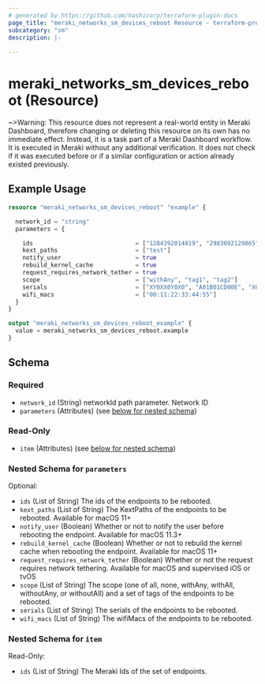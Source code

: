 ```yaml
---
# generated by https://github.com/hashicorp/terraform-plugin-docs
page_title: "meraki_networks_sm_devices_reboot Resource - terraform-provider-meraki"
subcategory: "sm"
description: |-
  
---
```


# meraki_networks_sm_devices_reboot (Resource)





~>Warning: This resource does not represent a real-world entity in Meraki Dashboard, therefore changing or deleting this resource on its own has no immediate effect. Instead, it is a task part of a Meraki Dashboard workflow. It is executed in Meraki without any additional verification. It does not check if it was executed before or if a similar configuration or action 
already existed previously.


## Example Usage

```terraform
resource "meraki_networks_sm_devices_reboot" "example" {

  network_id = "string"
  parameters = {

    ids                             = ["1284392014819", "2983092129865"]
    kext_paths                      = ["test"]
    notify_user                     = true
    rebuild_kernel_cache            = true
    request_requires_network_tether = true
    scope                           = ["withAny", "tag1", "tag2"]
    serials                         = ["XY0XX0Y0X0", "A01B01CD00E", "X02YZ1ZYZX"]
    wifi_macs                       = ["00:11:22:33:44:55"]
  }
}

output "meraki_networks_sm_devices_reboot_example" {
  value = meraki_networks_sm_devices_reboot.example
}
```

<!-- schema generated by tfplugindocs -->
## Schema

### Required

- `network_id` (String) networkId path parameter. Network ID
- `parameters` (Attributes) (see [below for nested schema](#nestedatt--parameters))

### Read-Only

- `item` (Attributes) (see [below for nested schema](#nestedatt--item))

<a id="nestedatt--parameters"></a>
### Nested Schema for `parameters`

Optional:

- `ids` (List of String) The ids of the endpoints to be rebooted.
- `kext_paths` (List of String) The KextPaths of the endpoints to be rebooted. Available for macOS 11+
- `notify_user` (Boolean) Whether or not to notify the user before rebooting the endpoint. Available for macOS 11.3+
- `rebuild_kernel_cache` (Boolean) Whether or not to rebuild the kernel cache when rebooting the endpoint. Available for macOS 11+
- `request_requires_network_tether` (Boolean) Whether or not the request requires network tethering. Available for macOS and supervised iOS or tvOS
- `scope` (List of String) The scope (one of all, none, withAny, withAll, withoutAny, or withoutAll) and a set of tags of the endpoints to be rebooted.
- `serials` (List of String) The serials of the endpoints to be rebooted.
- `wifi_macs` (List of String) The wifiMacs of the endpoints to be rebooted.


<a id="nestedatt--item"></a>
### Nested Schema for `item`

Read-Only:

- `ids` (List of String) The Meraki Ids of the set of endpoints.
